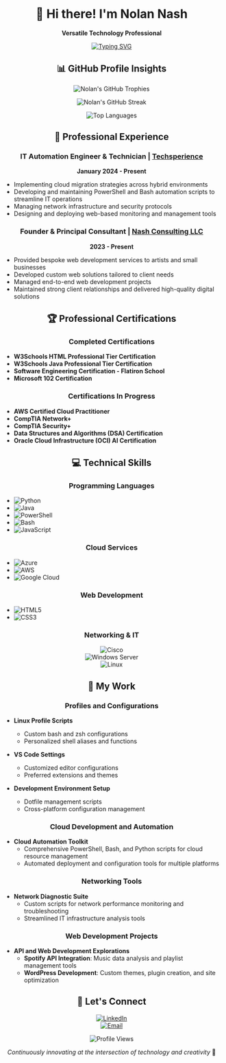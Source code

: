 <div align="center">

# 👋 Hi there! I'm Nolan Nash

**Versatile Technology Professional**

[![Typing SVG](https://readme-typing-svg.demolab.com?font=Fira+Code&size=24&pause=1000&color=00A9F0&center=true&width=600&lines=Cloud+Developer;Network+Engineer;Web+Developer;Systems+Administrator;Automation+Specialist;IT+Technician)](https://git.io/typing-svg)

</div>

<div align="center">

## 📊 GitHub Profile Insights

![Nolan's GitHub Trophies](https://github-profile-trophy.vercel.app/?username=nolannash&theme=radical&column=4&margin-w=15&margin-h=15)

![Nolan's GitHub Streak](https://github-readme-streak-stats.herokuapp.com/?user=nolannash&theme=dark&background=000000)

![Top Languages](https://github-readme-stats.vercel.app/api/top-langs/?username=nolannash&layout=compact&theme=vision-friendly-dark)

</div>


<div align="center">

## 💼 Professional Experience

</div>

<div align="center">

### IT Automation Engineer & Technician | [Techsperience](https://techsperience.org)  
**January 2024 - Present**

</div>

- Implementing cloud migration strategies across hybrid environments  
- Developing and maintaining PowerShell and Bash automation scripts to streamline IT operations  
- Managing network infrastructure and security protocols  
- Designing and deploying web-based monitoring and management tools  

<div align="center">

### Founder & Principal Consultant | [Nash Consulting LLC](https://nolannashdev.org)  
**2023 - Present**

</div>

- Provided bespoke web development services to artists and small businesses  
- Developed custom web solutions tailored to client needs  
- Managed end-to-end web development projects  
- Maintained strong client relationships and delivered high-quality digital solutions  


<div align="center">

## 🏆 Professional Certifications

</div>

<div align="center">

### Completed Certifications

</div>

- **W3Schools HTML Professional Tier Certification**  
- **W3Schools Java Professional Tier Certification**  
- **Software Engineering Certification - Flatiron School**  
- **Microsoft 102 Certification**

<div align="center">

### Certifications In Progress

</div>

- **AWS Certified Cloud Practitioner**  
- **CompTIA Network+**  
- **CompTIA Security+**  
- **Data Structures and Algorithms (DSA) Certification**  
- **Oracle Cloud Infrastructure (OCI) AI Certification**


<div align="center">

## 💻 Technical Skills

</div>

<div align="center">

### Programming Languages

</div>

- ![Python](https://img.shields.io/badge/-Python-3776AB?style=flat-square&logo=python&logoColor=white)  
- ![Java](https://img.shields.io/badge/-Java-007396?style=flat-square&logo=java&logoColor=white)  
- ![PowerShell](https://img.shields.io/badge/-PowerShell-5391FE?style=flat-square&logo=powershell&logoColor=white)  
- ![Bash](https://img.shields.io/badge/-Bash-4EAA25?style=flat-square&logo=gnu-bash&logoColor=white)  
- ![JavaScript](https://img.shields.io/badge/-JavaScript-F7DF1E?style=flat-square&logo=javascript&logoColor=black)

<div align="center">

### Cloud Services

</div>

- ![Azure](https://img.shields.io/badge/-Azure-0089D6?style=flat-square&logo=microsoft-azure&logoColor=white)  
- ![AWS](https://img.shields.io/badge/-AWS-232F3E?style=flat-square&logo=amazon-aws&logoColor=white)  
- ![Google Cloud](https://img.shields.io/badge/-Google%20Cloud-4285F4?style=flat-square&logo=google-cloud&logoColor=white)

<div align="center">

### Web Development

</div>

- ![HTML5](https://img.shields.io/badge/-HTML5-E34F26?style=flat-square&logo=html5&logoColor=white)  
- ![CSS3](https://img.shields.io/badge/-CSS3-1572B6?style=flat-square&logo=css3&logoColor=white)

<div align="center">

### Networking & IT



![Cisco](https://img.shields.io/badge/-Cisco-1BA0D7?style=flat-square&logo=cisco&logoColor=white)  
![Windows Server](https://img.shields.io/badge/-Windows%20Server-0078D6?style=flat-square&logo=windows&logoColor=white)  
![Linux](https://img.shields.io/badge/-Linux-FCC624?style=flat-square&logo=linux&logoColor=black)

</div>

<div align="center">

## 🔧 My Work

</div>

<div align="center">

### Profiles and Configurations  

</div>

- **Linux Profile Scripts**  
  - Custom bash and zsh configurations  
  - Personalized shell aliases and functions  

- **VS Code Settings**  
  - Customized editor configurations  
  - Preferred extensions and themes  

- **Development Environment Setup**  
  - Dotfile management scripts  
  - Cross-platform configuration management  

<div align="center">

### Cloud Development and Automation  

</div>

- **Cloud Automation Toolkit**  
  - Comprehensive PowerShell, Bash, and Python scripts for cloud resource management  
  - Automated deployment and configuration tools for multiple platforms  

<div align="center">

### Networking Tools  

</div>

- **Network Diagnostic Suite**  
  - Custom scripts for network performance monitoring and troubleshooting  
  - Streamlined IT infrastructure analysis tools  

<div align="center">

### Web Development Projects  

</div>

- **API and Web Development Explorations**  
  - **Spotify API Integration**: Music data analysis and playlist management tools  
  - **WordPress Development**: Custom themes, plugin creation, and site optimization  


<div align="center">

## 🤝 Let's Connect  

[![LinkedIn](https://img.shields.io/badge/-LinkedIn-0077B5?style=for-the-badge&logo=linkedin&logoColor=white)](https://www.linkedin.com/in/nolan-nash/)  
[![Email](https://img.shields.io/badge/-Email-D14836?style=for-the-badge&logo=gmail&logoColor=white)](mailto:nolan@nolannashdev.com)  

![Profile Views](https://komarev.com/ghpvc/?username=nolannash&style=flat-square&color=blue)

</div>


<div align="center">

*Continuously innovating at the intersection of technology and creativity* 🚀

</div>
